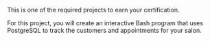 This is one of the required projects to earn your certification.

For this project, you will create an interactive Bash program that uses PostgreSQL to track the customers and appointments for your salon.
